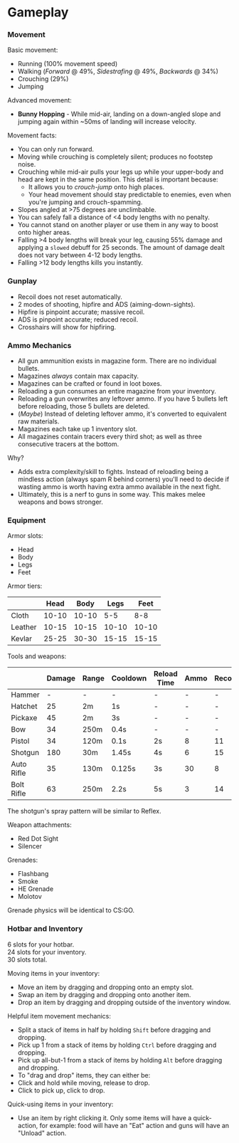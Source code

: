 # Gameplay #

### Movement ###
Basic movement:
 - Running (100% movement speed)
 - Walking (*Forward* @ 49%, *Sidestrafing* @ 49%, *Backwards* @ 34%)
 - Crouching (29%)
 - Jumping

Advanced movement:
- **Bunny Hopping** - While mid-air, landing on a down-angled slope and jumping again within ~50ms of landing will increase velocity.

Movement facts:
- You can only run forward.
- Moving while crouching is completely silent; produces no footstep noise. 
- Crouching while mid-air pulls your legs up while your upper-body and head are kept in the same position. This detail is important because:
    - It allows you to *crouch-jump* onto high places.
    - Your head movement should stay predictable to enemies, even when you're jumping and crouch-spamming.
- Slopes angled at >75 degrees are unclimbable.
- You can safely fall a distance of <4 body lengths with no penalty.
- You cannot stand on another player or use them in any way to boost onto higher areas.
- Falling >4 body lengths will break your leg, causing 55% damage and applying a `slowed` debuff for 25 seconds. The amount of damage dealt does not vary between 4-12 body lengths.
- Falling >12 body lengths kills you instantly.


### Gunplay ###
- Recoil does not reset automatically.
- 2 modes of shooting, hipfire and ADS (aiming-down-sights).
- Hipfire is pinpoint accurate; massive recoil.
- ADS is pinpoint accurate; reduced recoil.
- Crosshairs will show for hipfiring.


### Ammo Mechanics ###
- All gun ammunition exists in magazine form. There are no individual bullets.
- Magazines *always* contain max capacity.
- Magazines can be crafted or found in loot boxes.
- Reloading a gun consumes an entire magazine from your inventory.
- Reloading a gun overwrites any leftover ammo. If you have 5 bullets left before reloading, those 5 bullets are deleted.
- (*Maybe*) Instead of deleting leftover ammo, it's converted to equivalent raw materials.
- Magazines each take up 1 inventory slot.
- All magazines contain tracers every third shot; as well as three consecutive tracers at the bottom.

Why?
- Adds extra complexity/skill to fights. Instead of reloading being a mindless action (always spam R behind corners) you'll need to decide if wasting ammo is worth having extra ammo available in the next fight.
- Ultimately, this is a nerf to guns in some way. This makes melee weapons and bows stronger.


### Equipment ###
Armor slots:
 - Head
 - Body
 - Legs
 - Feet

Armor tiers:

|          | Head  | Body  | Legs  | Feet  |
| -------- | ----- | ----- | ----- | ----- |
| Cloth    | 10-10 | 10-10 | 5-5   | 8-8   |
| Leather  | 10-15 | 10-15 | 10-10 | 10-10 |
| Kevlar   | 25-25 | 30-30 | 15-15 | 15-15 |

Tools and weapons:

|            | Damage | Range | Cooldown | Reload Time | Ammo | Recoil | Mode      | Projectile Speed |
| ---------- | ------ | ----- | -------- | ----------- | ---- | ------ | --------- | ---------------- |
| Hammer     | -      | -     | -        | -           | -    | -      | -         | -                |
| Hatchet    | 25     | 2m    | 1s       | -           | -    | -      | -         | -                |
| Pickaxe    | 45     | 2m    | 3s       | -           | -    | -      | -         | -                |
| Bow        | 34     | 250m  | 0.4s     | -           | -    | -      | -         | 60m/s            |
| Pistol     | 34     | 120m  | 0.1s     | 2s          | 8    | 11     | Single    | Hitscan          |
| Shotgun    | 180    | 30m   | 1.45s    | 4s          | 6    | 15     | Single    | Hitscan          |
| Auto Rifle | 35     | 130m  | 0.125s   | 3s          | 30   | 8      | Automatic | Hitscan          |
| Bolt Rifle | 63     | 250m  | 2.2s     | 5s          | 3    | 14     | Single    | Hitscan          |

The shotgun's spray pattern will be similar to Reflex.

Weapon attachments:
 - Red Dot Sight
 - Silencer

Grenades:
 - Flashbang
 - Smoke
 - HE Grenade
 - Molotov

Grenade physics will be identical to CS:GO.

### Hotbar and Inventory ###
6 slots for your hotbar.  
24 slots for your inventory.  
30 slots total.

Moving items in your inventory:
 - Move an item by dragging and dropping onto an empty slot.
 - Swap an item by dragging and dropping onto another item.
 - Drop an item by dragging and dropping outside of the inventory window.

Helpful item movement mechanics:
 - Split a stack of items in half by holding `Shift` before dragging and dropping.
 - Pick up 1 from a stack of items by holding `Ctrl` before dragging and dropping.
 - Pick up all-but-1 from a stack of items by holding `Alt` before dragging and dropping.
 - To "drag and drop" items, they can either be:
  - Click and hold while moving, release to drop.
  - Click to pick up, click to drop.

Quick-using items in your inventory: 
 - Use an item by right clicking it. Only some items will have a quick-action, for example: food will have an "Eat" action and guns will have an "Unload" action.